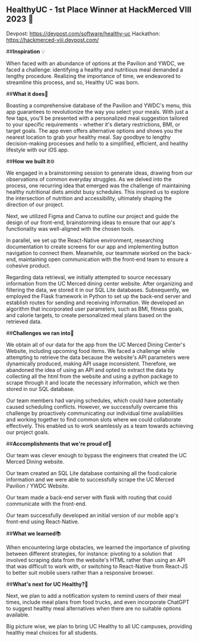 ## HealthyUC - 1st Place Winner at HackMerced VIII 2023 🎉

Devpost: https://devpost.com/software/healthy-uc
Hackathon: https://hackmerced-viii.devpost.com/

##**Inspiration** 💡

When faced with an abundance of options at the Pavilion and YWDC, we faced a challenge: identifying a healthy and nutritious meal demanded a lengthy procedure. Realizing the importance of time, we endeavored to streamline this process, and so, Healthy UC was born.

##**What it does**🦾

Boasting a comprehensive database of the Pavilion and YWDC's menu, this app guarantees to revolutionize the way you select your meals. With just a few taps, you'll be presented with a personalized meal suggestion tailored to your specific requirements - whether it's dietary restrictions, BMI, or target goals. The app even offers alternative options and shows you the nearest location to grab your healthy meal. Say goodbye to lengthy decision-making processes and hello to a simplified, efficient, and healthy lifestyle with our iOS app. 

##**How we built it**⚙️

We engaged in a brainstorming session to generate ideas, drawing from our observations of common everyday struggles. As we delved into the process, one recurring idea that emerged was the challenge of maintaining healthy nutritional diets amidst busy schedules. This inspired us to explore the intersection of nutrition and accessibility, ultimately shaping the direction of our project.

Next, we utilized Figma and Canva to outline our project and guide the design of our front-end, brainstorming ideas to ensure that our app's functionality was well-aligned with the chosen tools.

In parallel, we set up the React-Native environment, researching documentation to create screens for our app and implementing button navigation to connect them. Meanwhile, our teammate worked on the back-end, maintaining open communication with the front-end team to ensure a cohesive product.

Regarding data retrieval, we initially attempted to source necessary information from the UC Merced dining center website. After organizing and filtering the data, we stored it in our SQL Lite databases. Subsequently, we employed the Flask framework in Python to set up the back-end server and establish routes for sending and receiving information. We developed an algorithm that incorporated user parameters, such as BMI, fitness goals, and calorie targets, to create personalized meal plans based on the retrieved data.

##**Challenges we ran into**🚧

We obtain all of our data for the app from the UC Merced Dining Center's Website, including upcoming food items. We faced a challenge while attempting to retrieve the data because the website's API parameters were dynamically produced, making API usage inconsistent. Therefore, we abandoned the idea of using an API and opted to extract the data by collecting all the html from the website and using a python package to scrape through it and locate the necessary information, which we then stored in our SQL database. 

Our team members had varying schedules, which could have potentially caused scheduling conflicts. However, we successfully overcame this challenge by proactively communicating our individual time availabilities and working together to find common slots where we could collaborate effectively. This enabled us to work seamlessly as a team towards achieving our project goals.

##**Accomplishments that we're proud of**🎉

Our team was clever enough to bypass the engineers that created the UC Merced Dining website.

Our team created an SQL Lite database containing all the food:calorie information and we were able to successfully scrape the UC Merced Pavilion / YWDC Website. 

Our team made a back-end server with flask with routing that could communicate with the front-end.

Our team successfully developed an initial version of our mobile app's front-end using React-Native. 

##**What we learned**📚

When encountering large obstacles, we learned the importance of pivoting between different strategies, for instance: pivoting to a solution that involved scraping data from the website's HTML rather than using an API that was difficult to work with, or switching to React-Native from React-JS to better suit mobile users rather than a responsive browser.

##**What's next for UC Healthy?**🔮

Next, we plan to add a notification system to remind users of their meal times, include meal plans from food trucks, and even incorporate ChatGPT to suggest healthy meal alternatives when there are no suitable options available.

Big picture wise, we plan to bring UC Healthy to all UC campuses, providing healthy meal choices for all students.
